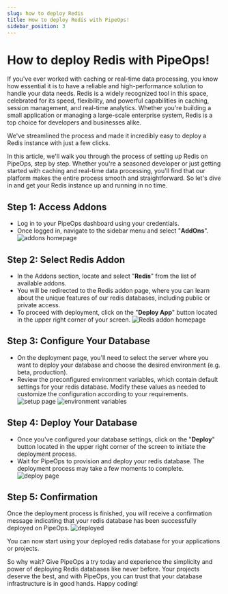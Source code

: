 ```yaml
---
slug: how to deploy Redis
title: How to deploy Redis with PipeOps!
sidebar_position: 3
---
```


# How to deploy Redis with PipeOps!

If you've ever worked with caching or real-time data processing, you know how essential it is to have a reliable and high-performance solution to handle your data needs. Redis is a widely recognized tool in this space, celebrated for its speed, flexibility, and powerful capabilities in caching, session management, and real-time analytics. Whether you're building a small application or managing a large-scale enterprise system, Redis is a top choice for developers and businesses alike.

We've streamlined the process and made it incredibly easy to deploy a Redis instance with just a few clicks.

In this article, we'll walk you through the process of setting up Redis on PipeOps, step by step. Whether you're a seasoned developer or just getting started with caching and real-time data processing, you'll find that our platform makes the entire process smooth and straightforward. So let's dive in and get your Redis instance up and running in no time.

## Step 1: Access Addons

- Log in to your PipeOps dashboard using your credentials.
- Once logged in, navigate to the sidebar menu and select "**AddOns**".
![addons homepage](https://d23lxlhhocltbo.cloudfront.net/wp-content/uploads/2024/06/20231246/1-2.png)



## Step 2: Select Redis Addon

- In the Addons section, locate and select "**Redis**" from the list of available addons.
- You will be redirected to the Redis addon page, where you can learn about the unique features of our redis databases, including public or private access.
- To proceed with deployment, click on the "**Deploy App**" button located in the upper right corner of your screen.
![Redis addon homepage](https://d23lxlhhocltbo.cloudfront.net/wp-content/uploads/2024/06/20231334/2-1.png)

## Step 3: Configure Your Database

- On the deployment page, you'll need to select the server where you want to deploy your database and choose the desired environment (e.g. beta, production).
- Review the preconfigured environment variables, which contain default settings for your redis database. Modify these values as needed to customize the configuration according to your requirements.
![setup page](https://d23lxlhhocltbo.cloudfront.net/wp-content/uploads/2024/06/20231411/3-1.png)
![environment variables](https://d23lxlhhocltbo.cloudfront.net/wp-content/uploads/2024/06/20231523/4.png)


## Step 4: Deploy Your Database

- Once you've configured your database settings, click on the "**Deploy**" button located in the upper right corner of the screen to initiate the deployment process.
- Wait for PipeOps to provision and deploy your redis database. The deployment process may take a few moments to complete.
![deploy page](https://d23lxlhhocltbo.cloudfront.net/wp-content/uploads/2024/06/20231612/6.png)

## Step 5: Confirmation

Once the deployment process is finished, you will receive a confirmation message indicating that your redis database has been successfully deployed on PipeOps.
![deployed](https://d23lxlhhocltbo.cloudfront.net/wp-content/uploads/2024/06/20231752/5-1.png)

You can now start using your deployed redis database for your applications or projects.

So why wait? Give PipeOps a try today and experience the simplicity and power of deploying Redis databases like never before. Your projects deserve the best, and with PipeOps, you can trust that your database infrastructure is in good hands. Happy coding!


